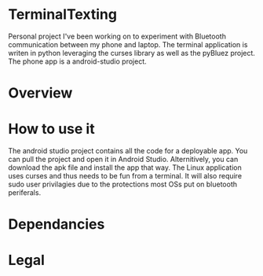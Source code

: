 # TerminalTexting
Personal project I've been working on to experiment with Bluetooth communication between my phone and laptop. The terminal application is writen in python leveraging the curses library as well as the pyBluez project. The phone app is a android-studio project.

# Overview

# How to use it
The android studio project contains all the code for a deployable app. You can pull the project and open it in Android Studio. Alternitively, you can download the apk file and install the app that way.
The Linux application uses curses and thus needs to be fun from a terminal. It will also require sudo user privilagies due to the protections most OSs put on bluetooth periferals. 

# Dependancies

# Legal
